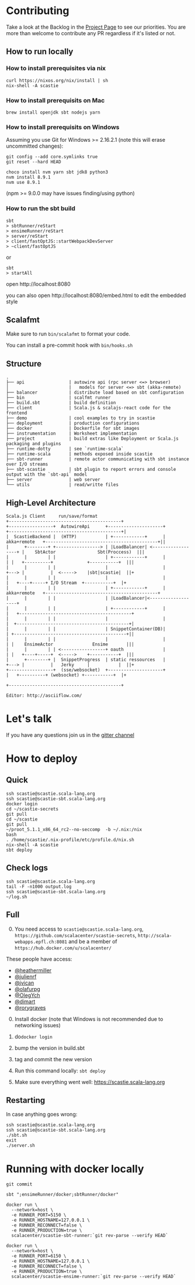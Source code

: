 # Contributing

Take a look at the Backlog in the [Project Page](https://github.com/scalacenter/scastie/projects/1) to see our priorities.
You are more than welcome to contribute any PR regardless if it's listed or not.

## How to run locally

### How to install prerequisites via nix

```
curl https://nixos.org/nix/install | sh
nix-shell -A scastie
```

### How to install prerequisits on Mac
```
brew install openjdk sbt nodejs yarn
```

### How to install prerequisits on Windows

Assuming you use Git for Windows >= 2.16.2.1 (note this will erase uncommitted changes):
```
git config --add core.symlinks true
git reset --hard HEAD
```
```
choco install nvm yarn sbt jdk8 python3
nvm install 8.9.1
nvm use 8.9.1
```
(npm >= 9.0.0 may have issues finding/using python)


### How to run the sbt build

```
sbt
> sbtRunner/reStart
> ensimeRunner/reStart
> server/reStart
> client/fastOptJS::startWebpackDevServer
> ~client/fastOptJS
```

or

```
sbt
> startAll
```

open http://localhost:8080

you can also open http://localhost:8080/embed.html to edit the embedded style

## Scalafmt

Make sure to run `bin/scalafmt` to format your code.

You can install a pre-commit hook with `bin/hooks.sh`

## Structure

```
.
├── api                 | autowire api (rpc server <=> browser)
│                       |   models for server <=> sbt (akka-remote)
├── balancer            | distribute load based on sbt configuration
├── bin                 | scalfmt runner
├── build.sbt           | build definition
├── client              | Scala.js & scalajs-react code for the frontend 
├── demo                | cool examples to try in scastie
├── deployment          | production configurations
├── docker              | Dockerfile for sbt images
├── instrumentation     | Worksheet implementation
├── project             | build extras like Deployment or Scala.js packaging and plugins
├── runtime-dotty       | see `runtime-scala`
├── runtime-scala       | methods exposed inside scastie
├── sbt-runner          | remote actor communicating with sbt instance over I/O streams
├── sbt-scastie         | sbt plugin to report errors and console output with the `sbt-api` model 
├── server              | web server
└── utils               | read/writte files
```

## High-Level Architecture


```
Scala.js Client     run/save/format                                           +-------------------------------------------+
+-----------------+  AutowireApi      +---------------------+                +-------------------------------------------+|
|  ScastieBackend |  (HTTP)           | +------------+      | akka+remote   +-------------------------------------------+||
|      +--------+ +-----------------> | |LoadBalancer| <------------------+ |    SbtActor                Sbt(Proccess)  |||
|      |        | |                   | +------------+      |             | |   +----------+             +-----------+  |||
|      |        | |                   |                     |             +---> |          |  <----->    |sbt|scastie|  ||+
|      |        | |                   |                     |               |   +----+-----+ I/O Stream  +-----------+  |+
|      |        | |                   | +------------+      | akka+remote   +-------------------------------------------+
|      |        | |                   | |LoadBalancer|<-------------------+
|      |        | |                   | +------------+      |             |   +-------------------------------------------+
|      |        | |                   |                     |             |  +-------------------------------------------+|
|      |        | |                   | SnippetContainer(DB)|             | +-------------------------------------------+||
|      |        | |                   |                     |             | |    EnsimeActor               Ensime       |||
|      |        | | <-----------------+ oauth               |             | |   +----+-----+  <----->    +-----------+  |||
|      +--------+ |  SnippetProgress  | static ressources   |             +---> |          |   Jerky     |           |  ||+
+-----------------+  (sse/websocket)  +---------------------+               |   +----------+ (websocket) +-----------+  |+
                                                                            +-------------------------------------------+

Editor: http://asciiflow.com/
```

# Let's talk

If you have any questions join us in the [gitter channel](https://gitter.im/scalacenter/scastie)

# How to deploy

## Quick

```
ssh scastie@scastie.scala-lang.org
ssh scastie@scastie-sbt.scala-lang.org
docker login
cd ~/scastie-secrets
git pull
cd ~/scastie
git pull
~/proot_5.1.1_x86_64_rc2--no-seccomp  -b ~/.nix:/nix
bash
. /home/scastie/.nix-profile/etc/profile.d/nix.sh
nix-shell -A scastie
sbt deploy 
```

## Check logs
```
ssh scastie@scastie.scala-lang.org
tail -F -n1000 output.log 
ssh scastie@scastie-sbt.scala-lang.org 
~/log.sh
```

## Full

0. You need access to `scastie@scastie.scala-lang.org`, `https://github.com/scalacenter/scastie-secrets`, `http://scala-webapps.epfl.ch:8081` and be a member of `https://hub.docker.com/u/scalacenter/`   

These people have access:

* [@heathermiller](https://github.com/heathermiller)
* [@julienrf](https://github.com/julienrf)
* [@jvican](https://github.com/jvican)
* [@olafurpg](https://github.com/olafurpg)
* [@OlegYch](https://github.com/OlegYch)
* [@dimart](https://github.com/dimart)
* [@rorygraves](https://github.com/rorygraves)

0. Install docker (note that Windows is not recommended due to networking issues)

3. do`docker login`

4. bump the version in build.sbt

5. tag and commit the new version

6. Run this command locally: `sbt deploy`

7. Make sure everything went well: https://scastie.scala-lang.org

## Restarting

In case anything goes wrong:

```
ssh scastie@scastie.scala-lang.org
ssh scastie@scastie-sbt.scala-lang.org
./sbt.sh
exit
./server.sh
```

# Running with docker locally

```
git commit

sbt ";ensimeRunner/docker;sbtRunner/docker"

docker run \
  --network=host \
  -e RUNNER_PORT=5150 \
  -e RUNNER_HOSTNAME=127.0.0.1 \
  -e RUNNER_RECONNECT=false \
  -e RUNNER_PRODUCTION=true \
  scalacenter/scastie-sbt-runner:`git rev-parse --verify HEAD`

docker run \
  --network=host \
  -e RUNNER_PORT=6150 \
  -e RUNNER_HOSTNAME=127.0.0.1 \
  -e RUNNER_RECONNECT=false \
  -e RUNNER_PRODUCTION=true \
  scalacenter/scastie-ensime-runner:`git rev-parse --verify HEAD`
```
